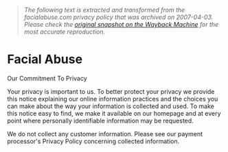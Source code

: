 > *The following text is extracted and transformed from the facialabuse.com privacy policy that was archived on 2007-04-03. Please check the [original snapshot on the Wayback Machine](https://web.archive.org/web/20070403120720id_/http%3A//www.facialabuse.com/privacy.htm) for the most accurate reproduction.*

# Facial Abuse

Our Commitment To Privacy 

Your privacy is important to us. To better protect your privacy we provide this notice explaining our online information practices and the choices you can make about the way your information is collected and used. To make this notice easy to find, we make it available on our homepage and at every point where personally identifiable information may be requested. 

We do not collect any customer information. Please see our payment processor's Privacy Policy concerning collected information. 
